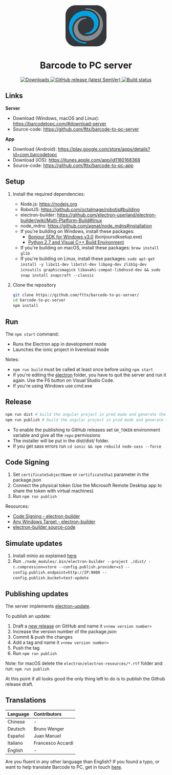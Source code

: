 
<div align="center">
  <img width="128" height="128" src="https://raw.githubusercontent.com/fttx/barcode-to-pc-app/master/resources/icon.png">
</div>

<h1 align="center">Barcode to PC server</h1>

<div align="center">
  <a href="https://github.com/fttx/barcode-to-pc-server/releases">
    <img alt="Downloads"
    src="https://img.shields.io/github/downloads/fttx/barcode-to-pc-server/total">
  </a>

  <a href="https://github.com/fttx/barcode-to-pc-server/releases">
    <img alt="GitHub release (latest SemVer)"
    src="https://img.shields.io/github/v/release/fttx/barcode-to-pc-server?color=rgb%2872%2C191%2C29%29">
  </a>

  <a href="https://ci.appveyor.com/project/fttx/barcode-to-pc-server">
    <img alt="Build status"
    src="https://ci.appveyor.com/api/projects/status/un8nkjy7755fh7io?svg=true">
  </a>

</div>

## Links

**Server**

* Download (Windows, macOS and Linux): <https://barcodetopc.com/#download-server>
* Source-code: <https://github.com/fttx/barcode-to-pc-server>

**App**

* Download (Android): <https://play.google.com/store/apps/details?id=com.barcodetopc>
* Download (iOS): <https://itunes.apple.com/app/id1180168368>
* Source-code: <https://github.com/fttx/barcode-to-pc-app>

## Setup

1. Install the required dependencies:
    * Node.js: <https://nodejs.org>
    * RobotJS: <https://github.com/octalmage/robotjs#building>
    * electron-builder: <https://github.com/electron-userland/electron-builder/wiki/Multi-Platform-Build#linux>
    * node_mdns: <https://github.com/agnat/node_mdns#installation>
    * If you're building on Windows, install these packages:
        * [Bonjour SDK for Windows v3.0](https://developer.apple.com/download/more/) (bonjoursdksetup.exe)
        * [Python 2.7 and Visual C++ Build Environment](https://github.com/nodejs/node-gyp#on-windows)
    * If you're building on macOS, install these packages: `brew install glib`
    * If you're building on Linux, install these packages: `sudo apt-get install -y libx11-dev libxtst-dev libpng-dev zlib1g-dev icnsutils graphicsmagick libavahi-compat-libdnssd-dev && sudo snap install snapcraft --classic`

2. Clone the repository
    ```bash
    git clone https://github.com/fttx/barcode-to-pc-server/
    cd barcode-to-pc-server
    npm install
    ```

## Run

The `npm start` command:
- Runs the Electron app in development mode
- Launches the ionic project in livereload mode

Notes:
- `npm run build` must be called at least once before using `npm start`
- If you're editing the [electron](./electron) folder, you have to quit the server and  run it again. Use the F6 button on Visual Studio Code.
- If you're using Windows use cmd.exe

## Release

  ```bash
  npm run dist # build the angular project in prod mode and generate the app install files for the current platform, works with Windows/macOS/Linux. Out dir: dist/dist/
  npm run publish # build the angular project in prod mode and generate the app installer for the current platform and uploads it to GitHub releases
  ```
* To enable the publishing to GitHub releases set `GH_TOKEN` environment variable and give all the `repo` permissions
* The installer will be put in the dist/dist/ folder.
* If you get sass errors run `cd ionic && npm rebuild node-sass --force`

## Code Signing

1. Set `certificateSubjectName` or `certificateSha1` parameter in the package.json
2. Connect the physical token (Use the Microsoft Remote Desktop app to share the token with virtual machines)
3. Run `npm run publish`

Resources:
-  [Code Signing - electron-builder](https://www.electron.build/code-signing)
-  [Any Windows Target - electron-builder](https://www.electron.build/configuration/win)
-  [electron-builder source-code](https://github.com/electron-userland/electron-builder/blob/ebbd9f796e2d8d5b0720b2b699ba24dc159ee692/packages/app-builder-lib/src/codeSign/windowsCodeSign.ts#L116)

## Simulate updates
1. Install minio as explained [here](https://github.com/electron-userland/electron-builder/issues/3053#issuecomment-401001573)
2. Run `./node_modules/.bin/electron-builder --project ./dist/ -c.compression=store --config.publish.provider=s3 --config.publish.endpoint=http://IP:9000 --config.publish.bucket=test-update`

## Publishing updates

The server implements [electron-update](https://www.electron.build/auto-update).

To publish an update:

1. Draft a [new
   release](https://github.com/fttx/barcode-to-pc-server/releases/new) on GitHub
   and name it `v<new version number>`
2. Increase the version number of the package.json
3. Commit & push the changes
4. Add a tag and name it `v<new version number>`
5. Push the tag
6. Run `npm run publish`

Note: for macOS delete the `electron/electron-resources/*.rtf` folder and run: `npm run publish`

At this point if all looks good the only thing left to do is to publish the Github release draft.

## Translations

| Language           | Contributors      |
| :----------------- |:------------------|
| Chinese            | -                 |
| Deutsch            | Bruno Wenger      |
| Español            | Juan Manuel       |
| Italiano           | Francesco Accardi |
| English            | -                 |

Are you fluent in any other language than English? If you found a typo, or want to help translate Barcode to PC, get in touch [here](https://barcodetopc.com/contact/).
